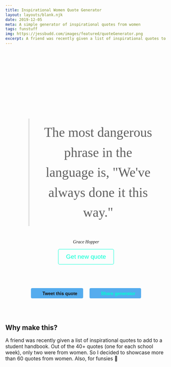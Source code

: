 ```yaml
---
title: Inspirational Women Quote Generator
layout: layouts/blank.njk
date: 2019-12-05
meta: A simple generator of inspirational quotes from women
tags: funstuff
img: https://jessbudd.com/images/featured/quoteGenerator.png
excerpt: A friend was recently given a list of inspirational quotes to add to a student handbook. Out of the 40+ quotes (one for each school week), only two were from women. So I decided to showcase more than 60 quotes from women.
---
```


 <link href="https://fonts.googleapis.com/css?family=Julius+Sans+One|Nanum+Myeongjo&display=swap" rel="stylesheet"> 
<div class="quote-generator">
<!-- <h1>{{title}}</h1> -->

<div class="quote__wrapper">
    <blockquote id="quote" class="quote">The most dangerous phrase in the language is, "We've always done it this way."</blockquote>
    <cite id="author" class="author">Grace Hopper</cite>
</div>

<button class="btn" onclick="getNewQuote()">Get new quote</button>

<div class="share-links">
<a id="tweetQuote" class="btn btn__twitter" target="_blank"  href="">Tweet this quote</a>
<a id ="shareTool" class="btn btn__twitter" target="_blank" href="https://twitter.com/intent/tweet?text=In%20need%20some%20inspiration?%20Check%20out%20this%20Quote%20Generator%20by%20@jessbudd4%20bit.ly/klsjdhfk">Share generator</a>
</div>

<section class="why">

<h2 class="h4">Why make this?</h2>

A friend was recently given a list of inspirational quotes to add to a student handbook. Out of the 40+ quotes (one for each school week), only two were from women. So I decided to showcase more than 60 quotes from women. Also, for funsies 🙂

<!-- <h2 class="h4">Can I see the whole list of quotes?</h2>

Sure, why not.

<button>Generate full list of quotes</button> -->

</section>

</div>

<style>

/* fun stuff styles */
.quote-generator {
  text-align: center;
  padding-top: 100px;
  max-width: 900px;
  margin: 0 auto;
}
.quote__wrapper {
    min-height: 300px;
    padding-top: 72px;
}

blockquote {
    font-size: 2.6rem;
    border-left-width: 5px; 
    padding: 12px 30px;
    line-height: 1.5;
    font-family: 'Nanum Myeongjo', serif;
}
cite {
    font-family: 'Nanum Myeongjo', serif;
}

@media (max-width: 900px) {
    blockquote {
    font-size: 2rem;
    line-height: 1.5;
    }
    cite {
        font-family: 'Nanum Myeongjo', serif;
    }
}

@media (max-width: 600px) {
.quote-generator {
  padding-top: 50px;
}
.quote__wrapper {
    min-height: 300px;
    padding-top: 42px;
            transition: opacity 2s ease-in;
}
  blockquote {
    font-size: 1.6rem;
    }
}

.share-links {
    padding: 50px 0;
}
.why {
    text-align: left;
}
.why p {
    font-size: .975rem;
}
button {
    display: block;
    margin: 0 auto;
}
footer {
    padding-top: 2em;
    padding-bottom: 2em;
}

.btn {
  text-decoration: none;
  background-color: transparent;
  color: #00ffd2;
  border: #00ffd2 1px solid;
  font-size: 1.2rem;
  padding: 12px 24px;
  border-radius: 4px;
  cursor: pointer;
}

.share-links {
    margin-top: 24px;
}
a.btn__twitter {
  font-family: "Helvetica Neue", Verdana, Helvetica, Arial, sans-serif;
display: block;
background-color: #55acee;
transition: opacity 0.2s ease-in, top 0.2s ease-in;
border-radius: 4px;
border: none;
cursor: pointer;
display: inline-block;
font-size: .875rem;
height: 32px;
line-height: 32px;
margin-right: 8px;
margin-left: 8px;
padding: 0px 18px;
font-weight: bold;
}  
a.btn__twitter:before {
    content: url("/images/icons/twitter-white.svg");
    margin-right: 18px;
    position: relative;
    top: 3px;
}
@media (max-width: 600px) {
a.btn__twitter {
    width: 80%;
    margin-top: 12px;
}
}
</style>

<script>
var quote = document.getElementById('quote');
var author = document.getElementById('author');
// var url = document.getElementById('url');

// update share tool link href
var shareToolText = 'In need of some inspiration? Try this inspirational women quote generator by @jessbudd4 bit.ly/klsjdhfk ';
var shareTool = shareToolText.split(' ').join('%20');
shareTool = "https://twitter.com/intent/tweet?text=" + shareTool.split('"').join('') ;
document.getElementById('shareTool').setAttribute('href', shareTool);

// set tweet quote link href
var credit = '' 
var tweetQuoteText = document.getElementById('tweetQuote');
var tweetQuote = quote.innerHTML.split(' ').join('%20') + '%22%20-%20' + author.innerHTML.split(' ').join('%20');
tweetQuote = "https://twitter.com/intent/tweet?text=\"" + tweetQuote.split('"').join('') + credit;;
tweetQuoteText.setAttribute('href', tweetQuote);


function getNewQuote() {
    if (quotes.length > 0 ) {
        var randomNumber = Math.floor(Math.random()*(quotes.length));
        quote.innerText = quotes[randomNumber].quote;
        author.innerText = quotes[randomNumber].author;

        //remove quote from array
        quotes.splice(randomNumber,1);

        // update tweet quote link href
        tweetQuote = '';
        tweetQuote = quote.innerHTML.split(' ').join('%20')+ '%22%20-%20' + author.innerHTML.split(' ').join('%20');
        tweetQuote = "https://twitter.com/intent/tweet?text=\"" + tweetQuote.split('"').join('') + credit;
        tweetQuoteText.setAttribute('href', tweetQuote);
    } 
    else {
        quote.innerText = 'That\'s all folks!';
        author.innerText = '';
    }
}

// array of quotes
var quotes = [
{
quote: 'You don\'t manage people, you manage things. You lead people.',
author: 'Grace Hopper',
url: 'https://www.biography.com/scientist/grace-hopper'
},
{
quote: 'It is often easier to ask for forgiveness than to ask for permission.',
author: 'Grace Hopper',
url: 'https://www.biography.com/scientist/grace-hopper'
},
//{
// quote: 'The most dangerous phrase in the language is, \"We\'ve always done it this way.\"',
// author: 'Grace Hopper',
// url: 'https://www.biography.com/scientist/grace-hopper'
// },
{
quote: 'A ship in port is safe, but that is not what ships are for.',
author: 'Grace Hopper',
url: 'whttps://www.biography.com/scientist/grace-hopper'
},
{
quote: 'One accurate measurement is worth a thousand expert opinions.',
author: 'Grace Hopper',
url: 'https://www.biography.com/scientist/grace-hopper'
},
{
quote: 'All great achievements require time.',
author: 'Maya Angelou',
url: ''
},
{
quote: 'If you don\'t like something, change it. If you can\'t change it, change your attitude.',
author: 'Maya Angelou',
url: ''
},
{
quote: 'Nothing will work unless you do.',
author: 'Maya Angelou',
url: ''
},
{
quote: 'Life is what you make it. Always has been, always will be.',
author: 'Eleanor Roosevelt',
url: ''
},
{
quote: 'You don\’t have to be someone special to achieve something amazing. You\’ve just got to have a dream, believe in it and work hard.',
author: 'Jessica Watson',
url: ''
},
{
quote: 'Don\'t feel stupid if you don\'t like what everyone else pretends to love.',
author: 'Emma Watson',
url: ''
},
{
quote: 'When the whole world is silent, even one voice becomes powerful.',
author: 'Malala Yousafzai',
url: ''
},
{
quote: 'The most difficult thing is the decision to act, the rest is merely tenacity.',
author: 'Amelia Earhart',
url: ''
},
{
quote: 'In order to be irreplaceable one must always be different.',
author: 'Coco Chanel',
url: ''
},
{
quote: 'Being confident and believing in your own self-worth is necessary to achieving your potential.',
author: 'Sheryl Sandberg',
url: ''
},
{
quote: 'Done is better than perfect.',
author: 'Sheryl Sandberg',
url: ''
},
// {
// quote: 'Don\'t let anyone rob you of your imagination, your creativity, or your curiosity. It\'s your place in the world; it\'s your life. Go on and do all you can with it, and make it the life you want to live.',
// author: 'Mae Jemison',
// url: 'https://www.space.com/17169-mae-jemison-biography.html'
// },
{
quote: 'I was taught that the way of progress was neither swift nor easy.',
author: 'Marie Curie',
url: 'https://www.brainyquote.com/quotes/marie_curie_383419'
},
{
quote: 'Life need not be easy, provided only that it is not empty.',
author: 'Lise Meitner',
url: 'https://www.goodreads.com/quotes/1336078-life-need-not-be-easy-provided-only-that-it-is'
},
{
quote: 'All sorts of things can happen when you\’re open to new ideas and playing around with things.',
author: 'Stephanie Kwolek',
url: 'http://www2.dupont.com/Kevlar/en_US/assets/downloads/DuPont_Cooper_River_Timeline_Online_Piece_FINAL%20100311.pdf'
},
{
quote: 'As always in life, people want a simple answer...and it\’s always wrong.',
author: 'Susan Greenfield',
url: 'http://extraordinarywls.blogspot.com/2016/01/quote-susan-greenfield.html'
},
{
quote: 'Courage is like a habitus, a habit, a virtue: you get it by courageous acts. It\’s like you learn to swim by swimming. You learn courage by couraging',
author: 'Marie Daly',
url: 'https://www.biography.com/people/marie-m-daly-604034'
},
{
quote: 'The more clearly we can focus our attention on the wonders and realities of the universe about us, the less taste we shall have for destruction.',
author: 'Rachel Carson',
url: 'https://www.americanswhotellthetruth.org/portraits/rachel-carson'
},
{
quote: 'Make the most of yourself by fanning the tiny, inner sparks of possibility into flames of achievement.',
author: 'Golda Meir',
url: 'http://www.goodreads.com/author/quotes/223411.Golda_Meir'
},
{
quote: 'I didn\’t get there by wishing for it or hoping for it, but by working for it.',
author: 'Estée Lauder',
url: ''
},
{
quote: 'Power\’s not given to you. You have to take it.',
author: 'Beyoncé Knowles Carter',
url: ''
},
{
quote: 'The difference between successful people and others is how long they spend time feeling sorry for themselves.',
author: 'Barbara Corcoran',
url: ''
},
{
quote: 'You can waste your lives drawing lines. Or you can live your life crossing them.',
author: 'Shonda Rhimes',
url: ''
},
{
quote: 'I\’d rather regret the things I\’ve done than regret the things I haven\’t done.',
author: 'Lucille Ball',
url: ''
},
{
quote: 'If you don\’t risk anything, you risk even more.',
author: 'Erica Jong',
url: ''
},
{
quote: 'A woman is like a tea bag - you can\'t tell how strong she is until you put her in hot water.',
author: 'Eleanor Roosevelt',
url: ''
},
{
quote: 'If you don\’t like the road you\’re walking, start paving another one.',
author: 'Dolly Parton',
url: ''
},
{
quote: 'One of the secrets to staying young is to always do things you don\’t know how to do, to keep learning.',
author: 'Ruth Reichl',
url: ''
},
{
quote: 'It took me quite a long time to develop a voice, and now that I have it, I am not going to be silent.',
author: 'Madeleine Albright',
url: ''
},
{
quote: 'Step out of the history that is holding you back. Step into the new story you are willing to create.',
author: 'Oprah Winfrey',
url: ''
},
{
quote: 'What you do makes a difference, and you have to decide what kind of difference you want to make.',
author: 'Jane Goodall',
url: ''
},
{
quote: 'I choose to make the rest of my life the best of my life.',
author: 'Louise Hay',
url: ''
},
{
quote: 'The question isn\’t who is going to let me; it\’s who is going to stop me.',
author: 'Ayn Rand',
url: ''
},
{
quote: 'Take criticism seriously, but not personally. If there is truth or merit in the criticism, try to learn from it. Otherwise, let it roll right off you.',
author: 'Hillary Clinton',
url: ''
},
{
quote: 'When we speak we are afraid our words will not be heard or welcomed. But when we are silent, we are still afraid. So it is better to speak.',
author: 'Audre Lorde',
url: ''
},
{
quote: 'Learn from the mistakes of others. You can\’t live long enough to make them all yourself.',
author: 'Eleanor Roosevelt',
url: ''
},
{
quote: 'If you\’re not making some notable mistakes along the way, you\’re certainly not taking enough business and career chances.',
author: 'Sallie Krawcheck',
url: ''
},
{
quote: 'Doubt is a killer. You just have to know who you are and what you stand for.',
author: 'Jennifer Lopez',
url: ''
},
{
quote: 'I am not afraid of storms for I am learning how to sail my ship.',
author: 'Louisa May Alcott',
url: ''
},
{
quote: 'When you feel copied, remember that people can only go where you have already been, they have no idea where you are going next.”',
author: 'Liz Lange',
url: ''
},
{
quote: 'Hold your head and your standards high even as people or circumstances try to pull you down.',
author: 'Tory Johnson',
url: ''
},
{
quote: 'Normal is not something to aspire to, it\’s something to get away from.',
author: 'Jodie Foster',
url: ''
},
{
quote: 'I learned a long time ago that there is something worse than missing the goal, and that\’s not pulling the trigger.',
author: 'Mia Hamm',
url: ''
},
{
quote: 'Owning our story can be hard but not nearly as difficult as spending our lives running from it.',
author: 'Brene Brown',
url: ''
},
{
quote: 'I do not try to dance better than anyone else. I only try to dance better than myself.',
author: 'Arianna Huffington',
url: ''
},
{
quote: 'I\’m always perpetually out of my comfort zone.',
author: 'Tory Burch',
url: ''
},
{
quote: 'If you can\’t go straight ahead, you go around the corner.',
author: 'Cher',
url: ''
},
{
quote: 'If you don\’t get out of the box you’ve been raised in, you won\’t understand how much bigger the world is.”',
author: 'Angelina Jolie',
url: ''
},
{
quote: 'Everyone shines, given the right lighting.',
author: 'Susan Cain',
url: ''
},
{
quote: 'When you embrace your difference, your DNA, your look or heritage or religion or your unusual name, that’s when you start to shine.',
author: 'Bethenny Frankel',
url: ''
},
{
quote: 'You can\’t be that kid standing at the top of the waterslide, overthinking it. You have to go down the chute.',
author: 'Tina Fey  ',
url: ''
},
{
quote: 'If you just set out to be liked, you would be prepared to compromise on anything at any time, and you would achieve nothing.',
author: 'Margaret Thatcher',
url: ''
},
{
quote: 'Don\’t look at your feet to see if you are doing it right. Just dance.',
author: 'Anne Lamott',
url: ''
},
{
quote: 'All careers go up and down like friendships, like marriages, like anything else, and you can’t bat a thousand all the time.',
author: 'Julie Andrews',
url: ''
},
{
quote: 'We do not need magic to change the world, we carry all the power we need inside ourselves already: we have the power to imagine better.',
author: 'J.K. Rowling',
url: ''
},
{
quote: 'Dying seems less sad than having lived too little.',
author: 'Gloria Steinem',
url: ''
},
{
quote: 'Style is a way to say who you are without having to speak.',
author: 'Rachel Zoe',
url: ''
},
{
quote: 'I need to listen well so that I hear what is not said.',
author: 'Thuli Madonsela',
url: ''
},
{
quote: 'Style is a way to say who you are without having to speak.',
author: 'Rachel Zoe',
url: ''
},
{
quote: 'It’s not the absence of fear, it’s overcoming it. Sometimes you’ve got to blast through and have faith.',
author: 'Emma Watson',
url: ''
}
]

</script>
